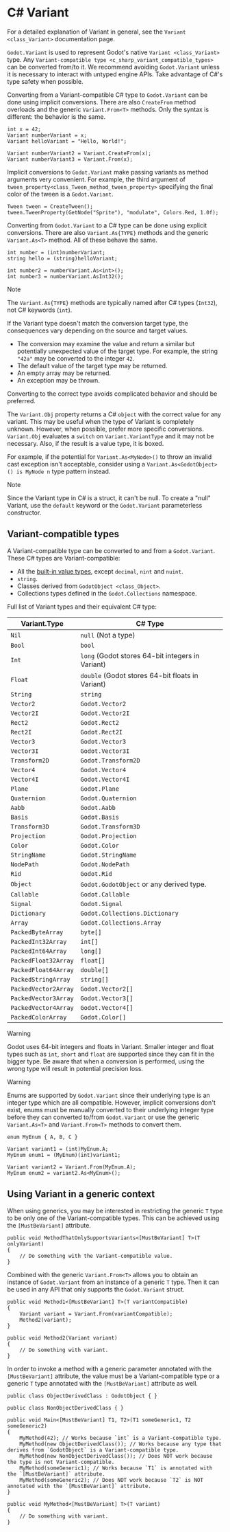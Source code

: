 # C# Variant

For a detailed explanation of Variant in general, see the
`Variant <class_Variant>` documentation page.

`Godot.Variant` is used to represent Godot's native
`Variant <class_Variant>` type. Any
`Variant-compatible type <c_sharp_variant_compatible_types>` can be
converted from/to it. We recommend avoiding `Godot.Variant` unless it is
necessary to interact with untyped engine APIs. Take advantage of C#'s
type safety when possible.

Converting from a Variant-compatible C# type to `Godot.Variant` can be
done using implicit conversions. There are also `CreateFrom` method
overloads and the generic `Variant.From<T>` methods. Only the syntax is
different: the behavior is the same.

    int x = 42;
    Variant numberVariant = x;
    Variant helloVariant = "Hello, World!";

    Variant numberVariant2 = Variant.CreateFrom(x);
    Variant numberVariant3 = Variant.From(x);

Implicit conversions to `Godot.Variant` make passing variants as method
arguments very convenient. For example, the third argument of
`tween_property<class_Tween_method_tween_property>` specifying the final
color of the tween is a `Godot.Variant`.

    Tween tween = CreateTween();
    tween.TweenProperty(GetNode("Sprite"), "modulate", Colors.Red, 1.0f);

Converting from `Godot.Variant` to a C# type can be done using explicit
conversions. There are also `Variant.As{TYPE}` methods and the generic
`Variant.As<T>` method. All of these behave the same.

    int number = (int)numberVariant;
    string hello = (string)helloVariant;

    int number2 = numberVariant.As<int>();
    int number3 = numberVariant.AsInt32();

Note

The `Variant.As{TYPE}` methods are typically named after C# types
(`Int32`), not C# keywords (`int`).

If the Variant type doesn't match the conversion target type, the
consequences vary depending on the source and target values.

-   The conversion may examine the value and return a similar but
    potentially unexpected value of the target type. For example, the
    string `"42a"` may be converted to the integer `42`.
-   The default value of the target type may be returned.
-   An empty array may be returned.
-   An exception may be thrown.

Converting to the correct type avoids complicated behavior and should be
preferred.

The `Variant.Obj` property returns a C# `object` with the correct value
for any variant. This may be useful when the type of Variant is
completely unknown. However, when possible, prefer more specific
conversions. `Variant.Obj` evaluates a `switch` on `Variant.VariantType`
and it may not be necessary. Also, if the result is a value type, it is
boxed.

For example, if the potential for `Variant.As<MyNode>()` to throw an
invalid cast exception isn't acceptable, consider using a
`Variant.As<GodotObject>() is MyNode n` type pattern instead.

Note

Since the Variant type in C# is a struct, it can't be null. To create a
"null" Variant, use the `default` keyword or the `Godot.Variant`
parameterless constructor.

## Variant-compatible types

A Variant-compatible type can be converted to and from a
`Godot.Variant`. These C# types are Variant-compatible:

-   All the [built-in value
    types](https://docs.microsoft.com/en-us/dotnet/csharp/language-reference/keywords/built-in-types-table),
    except `decimal`, `nint` and `nuint`.
-   `string`.
-   Classes derived from `GodotObject <class_Object>`.
-   Collections types defined in the `Godot.Collections` namespace.

Full list of Variant types and their equivalent C# type:

<table>
<thead>
<tr>
<th>Variant.Type</th>
<th>C# Type</th>
</tr>
</thead>
<tbody>
<tr>
<td><code>Nil</code></td>
<td><code>null</code> (Not a type)</td>
</tr>
<tr>
<td><code>Bool</code></td>
<td><code>bool</code></td>
</tr>
<tr>
<td><code>Int</code></td>
<td><code>long</code> (Godot stores 64-bit integers in Variant)</td>
</tr>
<tr>
<td><code>Float</code></td>
<td><code>double</code> (Godot stores 64-bit floats in Variant)</td>
</tr>
<tr>
<td><code>String</code></td>
<td><code>string</code></td>
</tr>
<tr>
<td><code>Vector2</code></td>
<td><code>Godot.Vector2</code></td>
</tr>
<tr>
<td><code>Vector2I</code></td>
<td><code>Godot.Vector2I</code></td>
</tr>
<tr>
<td><code>Rect2</code></td>
<td><code>Godot.Rect2</code></td>
</tr>
<tr>
<td><code>Rect2I</code></td>
<td><code>Godot.Rect2I</code></td>
</tr>
<tr>
<td><code>Vector3</code></td>
<td><code>Godot.Vector3</code></td>
</tr>
<tr>
<td><code>Vector3I</code></td>
<td><code>Godot.Vector3I</code></td>
</tr>
<tr>
<td><code>Transform2D</code></td>
<td><code>Godot.Transform2D</code></td>
</tr>
<tr>
<td><code>Vector4</code></td>
<td><code>Godot.Vector4</code></td>
</tr>
<tr>
<td><code>Vector4I</code></td>
<td><code>Godot.Vector4I</code></td>
</tr>
<tr>
<td><code>Plane</code></td>
<td><code>Godot.Plane</code></td>
</tr>
<tr>
<td><code>Quaternion</code></td>
<td><code>Godot.Quaternion</code></td>
</tr>
<tr>
<td><code>Aabb</code></td>
<td><code>Godot.Aabb</code></td>
</tr>
<tr>
<td><code>Basis</code></td>
<td><code>Godot.Basis</code></td>
</tr>
<tr>
<td><code>Transform3D</code></td>
<td><code>Godot.Transform3D</code></td>
</tr>
<tr>
<td><code>Projection</code></td>
<td><code>Godot.Projection</code></td>
</tr>
<tr>
<td><code>Color</code></td>
<td><code>Godot.Color</code></td>
</tr>
<tr>
<td><code>StringName</code></td>
<td><code>Godot.StringName</code></td>
</tr>
<tr>
<td><code>NodePath</code></td>
<td><code>Godot.NodePath</code></td>
</tr>
<tr>
<td><code>Rid</code></td>
<td><code>Godot.Rid</code></td>
</tr>
<tr>
<td><code>Object</code></td>
<td><code>Godot.GodotObject</code> or any derived type.</td>
</tr>
<tr>
<td><code>Callable</code></td>
<td><code>Godot.Callable</code></td>
</tr>
<tr>
<td><code>Signal</code></td>
<td><code>Godot.Signal</code></td>
</tr>
<tr>
<td><code>Dictionary</code></td>
<td><code>Godot.Collections.Dictionary</code></td>
</tr>
<tr>
<td><code>Array</code></td>
<td><code>Godot.Collections.Array</code></td>
</tr>
<tr>
<td><code>PackedByteArray</code></td>
<td><code>byte[]</code></td>
</tr>
<tr>
<td><code>PackedInt32Array</code></td>
<td><code>int[]</code></td>
</tr>
<tr>
<td><code>PackedInt64Array</code></td>
<td><code>long[]</code></td>
</tr>
<tr>
<td><code>PackedFloat32Array</code></td>
<td><code>float[]</code></td>
</tr>
<tr>
<td><code>PackedFloat64Array</code></td>
<td><code>double[]</code></td>
</tr>
<tr>
<td><code>PackedStringArray</code></td>
<td><code>string[]</code></td>
</tr>
<tr>
<td><code>PackedVector2Array</code></td>
<td><code>Godot.Vector2[]</code></td>
</tr>
<tr>
<td><code>PackedVector3Array</code></td>
<td><code>Godot.Vector3[]</code></td>
</tr>
<tr>
<td><code>PackedVector4Array</code></td>
<td><code>Godot.Vector4[]</code></td>
</tr>
<tr>
<td><code>PackedColorArray</code></td>
<td><code>Godot.Color[]</code></td>
</tr>
</tbody>
</table>

Warning

Godot uses 64-bit integers and floats in Variant. Smaller integer and
float types such as `int`, `short` and `float` are supported since they
can fit in the bigger type. Be aware that when a conversion is
performed, using the wrong type will result in potential precision loss.

Warning

Enums are supported by `Godot.Variant` since their underlying type is an
integer type which are all compatible. However, implicit conversions
don't exist, enums must be manually converted to their underlying
integer type before they can converted to/from `Godot.Variant` or use
the generic `Variant.As<T>` and `Variant.From<T>` methods to convert
them.

    enum MyEnum { A, B, C }

    Variant variant1 = (int)MyEnum.A;
    MyEnum enum1 = (MyEnum)(int)variant1;

    Variant variant2 = Variant.From(MyEnum.A);
    MyEnum enum2 = variant2.As<MyEnum>();

## Using Variant in a generic context

When using generics, you may be interested in restricting the generic
`T` type to be only one of the Variant-compatible types. This can be
achieved using the `[MustBeVariant]` attribute.

    public void MethodThatOnlySupportsVariants<[MustBeVariant] T>(T onlyVariant)
    {
        // Do something with the Variant-compatible value.
    }

Combined with the generic `Variant.From<T>` allows you to obtain an
instance of `Godot.Variant` from an instance of a generic `T` type. Then
it can be used in any API that only supports the `Godot.Variant` struct.

    public void Method1<[MustBeVariant] T>(T variantCompatible)
    {
        Variant variant = Variant.From(variantCompatible);
        Method2(variant);
    }

    public void Method2(Variant variant)
    {
        // Do something with variant.
    }

In order to invoke a method with a generic parameter annotated with the
`[MustBeVariant]` attribute, the value must be a Variant-compatible type
or a generic `T` type annotated with the `[MustBeVariant]` attribute as
well.

    public class ObjectDerivedClass : GodotObject { }

    public class NonObjectDerivedClass { }

    public void Main<[MustBeVariant] T1, T2>(T1 someGeneric1, T2 someGeneric2)
    {
        MyMethod(42); // Works because `int` is a Variant-compatible type.
        MyMethod(new ObjectDerivedClass()); // Works because any type that derives from `GodotObject` is a Variant-compatible type.
        MyMethod(new NonObjectDerivedClass()); // Does NOT work because the type is not Variant-compatible.
        MyMethod(someGeneric1); // Works because `T1` is annotated with the `[MustBeVariant]` attribute.
        MyMethod(someGeneric2); // Does NOT work because `T2` is NOT annotated with the `[MustBeVariant]` attribute.
    }

    public void MyMethod<[MustBeVariant] T>(T variant)
    {
        // Do something with variant.
    }
